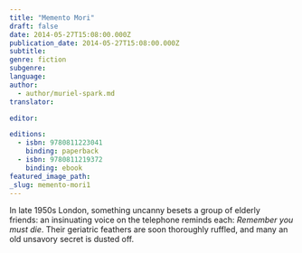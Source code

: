 ```yaml
---
title: "Memento Mori"
draft: false
date: 2014-05-27T15:08:00.000Z
publication_date: 2014-05-27T15:08:00.000Z
subtitle:
genre: fiction
subgenre:
language:
author:
  - author/muriel-spark.md
translator:

editor:

editions:
  - isbn: 9780811223041
    binding: paperback
  - isbn: 9780811219372
    binding: ebook
featured_image_path:
_slug: memento-mori1
---
```


In late 1950s London, something uncanny besets a group of elderly friends: an insinuating voice on the telephone reminds each: _Remember you must die_. Their geriatric feathers are soon thoroughly ruffled, and many an old unsavory secret is dusted off.

